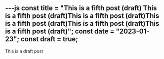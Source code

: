 ---js
const title = "This is a fifth post (draft) This is a fifth post (draft)This is a fifth post (draft)This is a fifth post (draft)This is a fifth post (draft)This is a fifth post (draft)";
const date = "2023-01-23";
const draft = true;
---
This is a draft post
